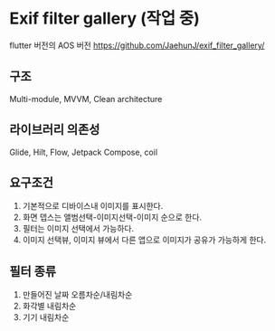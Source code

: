Exif filter gallery (작업 중)
=============
flutter 버전의 AOS 버전
https://github.com/JaehunJ/exif_filter_gallery/

## 구조
Multi-module, MVVM, Clean architecture

## 라이브러리 의존성
Glide, Hilt, Flow, Jetpack Compose, coil

## 요구조건
1. 기본적으로 디바이스내 이미지를 표시한다.
2. 화면 뎁스는 앨범선택-이미지선택-이미지 순으로 한다.
3. 필터는 이미지 선택에서 가능하다.
4. 이미지 선택뷰, 이미지 뷰에서 다른 앱으로 이미지가 공유가 가능하게 한다.

## 필터 종류
1. 만들어진 날짜 오름차순/내림차순
2. 화각별 내림차순
4. 기기 내림차순
